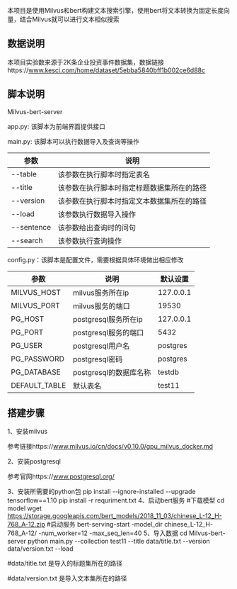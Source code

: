 本项目是使用Milvus和bert构建文本搜索引擎，使用bert将文本转换为固定长度向量，结合Milvus就可以进行文本相似搜索

## 数据说明

本项目实验数来源于2K条企业投资事件数据集，数据链接https://www.kesci.com/home/dataset/5ebba5840bff1b002ce6d88c

## 脚本说明

Milvus-bert-server

app.py: 该脚本为前端界面提供接口

main.py: 该脚本可以执行数据导入及查询等操作

| 参数       | 说明                                       |
| ---------- | ------------------------------------------ |
| --table    | 该参数在执行脚本时指定表名                 |
| --title    | 该参数在执行脚本时指定标题数据集所在的路径 |
| --version  | 该参数在执行脚本时指定文本数据集所在的路径 |
| --load     | 该参数执行数据导入操作                     |
| --sentence | 该参数给出查询时的问句                     |
| --search   | 该参数执行查询操作                         |

config.py：该脚本是配置文件，需要根据具体环境做出相应修改

| 参数          | 说明                   | 默认设置  |
| ------------- | ---------------------- | --------- |
| MILVUS_HOST   | milvus服务所在ip       | 127.0.0.1 |
| MILVUS_PORT   | milvus服务的端口       | 19530     |
| PG_HOST       | postgresql服务所在ip   | 127.0.0.1 |
| PG_PORT       | postgresql服务的端口   | 5432      |
| PG_USER       | postgresql用户名       | postgres  |
| PG_PASSWORD   | postgresql密码         | postgres  |
| PG_DATABASE   | postgresql的数据库名称 | testdb    |
| DEFAULT_TABLE | 默认表名               | test11    |

## 搭建步骤

1、安装milvus

参考链接https://www.milvus.io/cn/docs/v0.10.0/gpu_milvus_docker.md

2、安装postgresql

参考官网https://www.postgresql.org/

3、安装所需要的python包
pip install --ignore-installed --upgrade tensorflow==1.10
pip install -r requriment.txt
4、启动bert服务
#下载模型
cd model
wget https://storage.googleapis.com/bert_models/2018_11_03/chinese_L-12_H-768_A-12.zip
#启动服务
bert-serving-start -model_dir chinese_L-12_H-768_A-12/ -num_worker=12 -max_seq_len=40
5、导入数据
cd Milvus-bert-server
python main.py --collection test11 --title data/title.txt --version data/version.txt --load

#data/title.txt 是导入的标题集所在的路径

#data/version.txt 是导入文本集所在的路径



